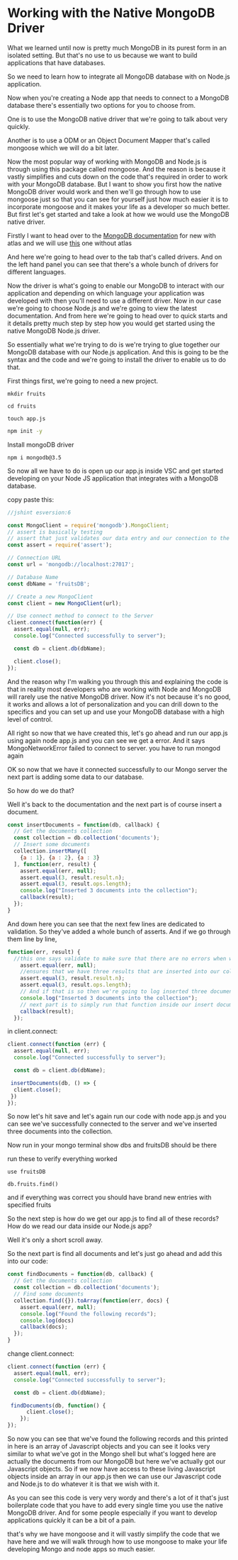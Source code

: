 # Working with the Native MongoDB Driver

What we learned until now is pretty much MongoDB in its purest form in an isolated setting. But that's no use to us because we want to build applications that have databases.

So we need to learn how to integrate all MongoDB database with on Node.js application.

Now when you're creating a Node app that needs to connect to a MongoDB database there's essentially two options for you to choose from.

One is to use the MongoDB native driver that we're going to talk about very quickly.

Another is to use a ODM or an Object Document Mapper that's called mongoose which we will do a bit later.

Now the most popular way of working with MongoDB and Node.js is through using this package called mongoose. And the reason is because it vastly simplifies and cuts down on the code that's required in order to work with your MongoDB database. But I want to show you first how the native MongoDB driver would work and then we'll go through how to use mongoose just so that you can see for yourself just how much easier it is to incorporate mongoose and it makes your life as a developer so much better. But first let's get started and take a look at how we would use the MongoDB native driver.

Firstly I want to head over to the [MongoDB documentation](https://www.mongodb.com/docs/drivers/) for new with atlas and we will use [this](https://mongodb.github.io/node-mongodb-native/3.5/quick-start/quick-start/) one without atlas

And here we're going to head over to the tab that's called drivers. And on the left hand panel you can see that there's a whole bunch of drivers for different languages.

Now the driver is what's going to enable our MongoDB to interact with our application and depending on which language your application was developed with then you'll need to use a different driver. Now in our case we're going to choose Node.js and we're going to view the latest documentation. And from here we're going to head over to quick starts and it details pretty much step by step how you would get started using the native MongoDB Node.js driver.

So essentially what we're trying to do is we're trying to glue together our MongoDB database with our Node.js application. And this is going to be the syntax and the code and we're going to install the driver to enable us to do that.

First things first, we're going to need a new project.

```
mkdir fruits
```

```
cd fruits
```

```
touch app.js
```

```bash
npm init -y
```

Install mongoDB driver

```
npm i mongodb@3.5
```

So now all we have to do is open up our app.js inside VSC and get started developing on your Node JS application that integrates with a MongoDB database.

copy paste this:

```js
//jshint esversion:6

const MongoClient = require('mongodb').MongoClient;
// assert is basically testing
// assert that just validates our data entry and our connection to the MongoDB database.
const assert = require('assert');

// Connection URL
const url = 'mongodb://localhost:27017';

// Database Name
const dbName = 'fruitsDB';

// Create a new MongoClient
const client = new MongoClient(url);

// Use connect method to connect to the Server
client.connect(function(err) {
  assert.equal(null, err);
  console.log("Connected successfully to server");

  const db = client.db(dbName);

  client.close();
});

```

And the reason why I'm walking you through this and explaining the code is that in reality most developers who are working with Node and MongoDB will rarely use the native MongoDB driver. Now it's not because it's no good, it works and allows a lot of personalization and you can drill down to the specifics and you can set up and use your MongoDB database with a high level of control.

All right so now that we have created this, let's go ahead and run our app.js using again node app.js and you can see we get a error. And it says MongoNetworkError failed to connect to server. you have to run mongod again

OK so now that we have it connected successfully to our Mongo server the next part is adding some data to our database.

So how do we do that?

Well it's back to the documentation and the next part is of course insert a document.

```js
const insertDocuments = function(db, callback) {
  // Get the documents collection
  const collection = db.collection('documents');
  // Insert some documents
  collection.insertMany([
    {a : 1}, {a : 2}, {a : 3}
  ], function(err, result) {
    assert.equal(err, null);
    assert.equal(3, result.result.n);
    assert.equal(3, result.ops.length);
    console.log("Inserted 3 documents into the collection");
    callback(result);
  });
}
```

And down here you can see that the next few lines are dedicated to validation. So they've added a whole bunch of asserts. And if we go through them line by line,

```js
function(err, result) {
  //this one says validate to make sure that there are no errors when we inserted our document.
    assert.equal(err, null);
    //ensures that we have three results that are inserted into our collection. 
    assert.equal(3, result.result.n);
    assert.equal(3, result.ops.length);
    // And if that is so then we're going to log inserted three documents into the collection. 
    console.log("Inserted 3 documents into the collection");
    // next part is to simply run that function inside our insert documents function and they show you that client.
    callback(result);
  });

```

in client.connect:

```js
client.connect(function (err) {
  assert.equal(null, err);
  console.log("Connected successfully to server");

  const db = client.db(dbName);

 insertDocuments(db, () => {
  client.close();
 })
});
```

So now let's hit save and let's again run our code with node app.js and you can see we've successfully connected to the server and we've inserted three documents into the collection.

Now run in your mongo terminal show dbs and fruitsDB should be there

run these to verify everything worked

```
use fruitsDB

db.fruits.find()
```
and if everything was correct you should have brand new entries with specified fruits

So the next step is how do we get our app.js to find all of these records? How do we read our data inside our Node.js app?

Well it's only a short scroll away.

So the next part is find all documents and let's just go ahead and add this into our code:

```js
const findDocuments = function(db, callback) {
  // Get the documents collection
  const collection = db.collection('documents');
  // Find some documents
  collection.find({}).toArray(function(err, docs) {
    assert.equal(err, null);
    console.log("Found the following records");
    console.log(docs)
    callback(docs);
  });
}
```

change client.connect:

```js
client.connect(function (err) {
  assert.equal(null, err);
  console.log("Connected successfully to server");

  const db = client.db(dbName);

 findDocuments(db, function() {
      client.close();
    });
});
```

So now you can see that we've found the following records and this printed in here is an array of Javascript objects and you can see it looks very similar to what we've got in the Mongo shell but what's logged here are actually the documents from our MongoDB but here we've actually got our Javascript objects. So if we now have access to these living Javascript objects inside an array in our app.js then we can use our Javascript code and Node.js to do whatever it is that we wish with it.

As you can see this code is very very wordy and there's a lot of it that's just boilerplate code that you have to add every single time you use the native MongoDB driver. And for some people especially if you want to develop applications quickly it can be a bit of a pain.

that's why we have mongoose and it will vastly simplify the code that we have here and we will walk through how to use mongoose to make your life developing Mongo and node apps so much easier.
